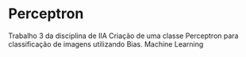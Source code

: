 # Perceptron
Trabalho 3 da disciplina de IIA
Criação de uma classe Perceptron para classificação de imagens utilizando Bias. Machine Learning
